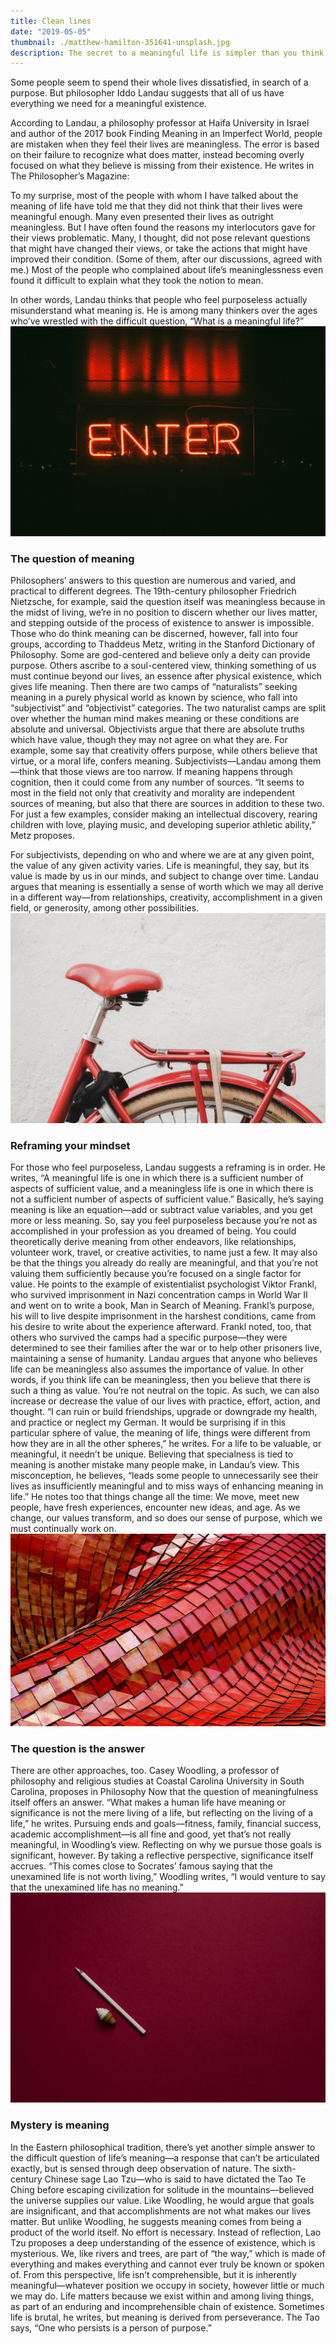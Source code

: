 ```yaml
---
title: Clean lines
date: "2019-05-05"
thumbnail: ./matthew-hamilton-351641-unsplash.jpg
description: The secret to a meaningful life is simpler than you think
---
```

Some people seem to spend their whole lives dissatisfied, in search of a purpose. But philosopher Iddo Landau suggests that all of us have everything we need for a meaningful existence.

According to Landau, a philosophy professor at Haifa University in Israel and author of the 2017 book Finding Meaning in an Imperfect World, people are mistaken when they feel their lives are meaningless. The error is based on their failure to recognize what does matter, instead becoming overly focused on what they believe is missing from their existence. He writes in The Philosopher’s Magazine:
>
To my surprise, most of the people with whom I have talked about the meaning of life have told me that they did not think that their lives were meaningful enough. Many even presented their lives as outright meaningless. But I have often found the reasons my interlocutors gave for their views problematic. Many, I thought, did not pose relevant questions that might have changed their views, or take the actions that might have improved their condition. (Some of them, after our discussions, agreed with me.) Most of the people who complained about life’s meaninglessness even found it difficult to explain  what they took the notion to mean.

In other words, Landau thinks that people who feel purposeless actually misunderstand what meaning is. He is among many thinkers over the ages who’ve wrestled with the difficult question, “What is a meaningful life?”
![Clean lines](./clem-onojeghuo-207792-unsplash.jpg)
### The question of meaning
Philosophers’ answers to this question are numerous and varied, and practical to different degrees. The 19th-century philosopher Friedrich Nietzsche, for example, said the question itself was meaningless because in the midst of living, we’re in no position to discern whether our lives matter, and stepping outside of the process of existence to answer is impossible.
Those who do think meaning can be discerned, however, fall into four groups, according to Thaddeus Metz, writing in the Stanford Dictionary of Philosophy. Some are god-centered and believe only a deity can provide purpose. Others ascribe to a soul-centered view, thinking something of us must continue beyond our lives, an essence after physical existence, which gives life meaning. Then there are two camps of “naturalists” seeking meaning in a purely physical world as known by science, who fall into “subjectivist” and “objectivist” categories.
The two naturalist camps are split over whether the human mind makes meaning or these conditions are absolute and universal. Objectivists argue that there are absolute truths which have value, though they may not agree on what they are. For example, some say that creativity offers purpose, while others believe that virtue, or a moral life, confers meaning.
Subjectivists—Landau among them—think that those views are too narrow. If meaning happens through cognition, then it could come from any number of sources. “It seems to most in the field not only that creativity and morality are independent sources of meaning, but also that there are sources in addition to these two. For just a few examples, consider making an intellectual discovery, rearing children with love, playing music, and developing superior athletic ability,” Metz proposes.

For subjectivists, depending on who and where we are at any given point, the value of any given activity varies. Life is meaningful, they say, but its value is made by us in our minds, and subject to change over time. Landau argues that meaning is essentially a sense of worth which we may all derive in a different way—from relationships, creativity, accomplishment in a given field, or generosity, among other possibilities.
![Clean lines](./mitch-lensink-588486-unsplash.jpg)
### Reframing your mindset
For those who feel purposeless, Landau suggests a reframing is in order. He writes, “A meaningful life is one in which there is a sufficient number of aspects of sufficient value, and a meaningless life is one in which there is not a sufficient number of aspects of sufficient value.”
Basically, he’s saying meaning is like an equation—add or subtract value variables, and you get more or less meaning. So, say you feel purposeless because you’re not as accomplished in your profession as you dreamed of being. You could theoretically derive meaning from other endeavors, like relationships, volunteer work, travel, or creative activities, to name just a few. It may also be that the things you already do really are meaningful, and that you’re not valuing them sufficiently because you’re focused on a single factor for value.
He points to the example of existentialist psychologist Viktor Frankl, who survived imprisonment in Nazi concentration camps in World War II and went on to write a book, Man in Search of Meaning. Frankl’s purpose, his will to live despite imprisonment in the harshest conditions, came from his desire to write about the experience afterward. Frankl noted, too, that others who survived the camps had a specific purpose—they were determined to see their families after the war or to help other prisoners live, maintaining a sense of humanity.
Landau argues that anyone who believes life can be meaningless also assumes the importance of value. In other words, if you think life can be meaningless, then you believe that there is such a thing as value. You’re not neutral on the topic. As such, we can also increase or decrease the value of our lives with practice, effort, action, and thought. “I can ruin or build friendships, upgrade or downgrade my health, and practice or neglect my German. It would be surprising if in this particular sphere of value, the meaning of life, things were different from how they are in all the other spheres,” he writes.
For a life to be valuable, or meaningful, it needn’t be unique. Believing that specialness is tied to meaning is another mistake many people make, in Landau’s view. This misconception, he believes, “leads some people to unnecessarily see their lives as insufficiently meaningful and to miss ways of enhancing meaning in life.”
He notes too that things change all the time: We move, meet new people, have fresh experiences, encounter new ideas, and age. As we change, our values transform, and so does our sense of purpose, which we must continually work on.
![Clean lines](./ricardo-gomez-angel-180819-unsplash.jpg)
### The question is the answer 
There are other approaches, too. Casey Woodling, a professor of philosophy and religious studies at Coastal Carolina University in South Carolina, proposes in Philosophy Now that the question of meaningfulness itself offers an answer. “What makes a human life have meaning or significance is not the mere living of a life, but reflecting on the living of a life,” he writes.
Pursuing ends and goals—fitness, family, financial success, academic accomplishment—is all fine and good, yet that’s not really meaningful, in Woodling’s view. Reflecting on why we pursue those goals is significant, however. By taking a reflective perspective, significance itself accrues. “This comes close to Socrates’ famous saying that the unexamined life is not worth living,” Woodling writes, “I would venture to say that the unexamined life has no meaning.”
![Clean lines](./joanna-kosinska-254406-unsplash.jpg)
### Mystery is meaning
In the Eastern philosophical tradition, there’s yet another simple answer to the difficult question of life’s meaning—a response that can’t be articulated exactly, but is sensed through deep observation of nature. The sixth-century Chinese sage Lao Tzu—who is said to have dictated the Tao Te Ching before escaping civilization for solitude in the mountains—believed the universe supplies our value.
Like Woodling, he would argue that goals are insignificant, and that accomplishments are not what makes our lives matter. But unlike Woodling, he suggests meaning comes from being a product of the world itself. No effort is necessary.
Instead of reflection, Lao Tzu proposes a deep understanding of the essence of existence, which is mysterious. We, like rivers and trees, are part of “the way,” which is made of everything and makes everything and cannot ever truly be known or spoken of. From this perspective, life isn’t comprehensible, but it is inherently meaningful—whatever position we occupy in society, however little or much we may do.
Life matters because we exist within and among living things, as part of an enduring and incomprehensible chain of existence. Sometimes life is brutal, he writes, but meaning is derived from perseverance. The Tao says, “One who persists is a person of purpose.”